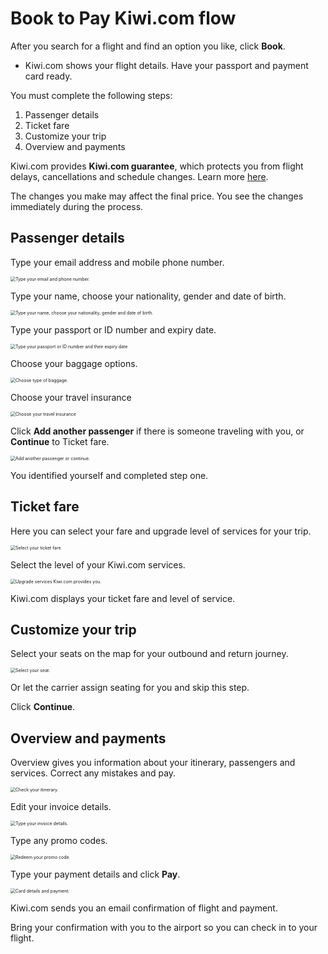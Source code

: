 



# Book to Pay Kiwi.com flow

After you search for a flight and find an option you like, click **Book**. 

- Kiwi.com shows your flight details. Have your passport and payment card ready. 



You must complete the following steps:

1. Passenger details
2. Ticket fare
3. Customize your trip
4. Overview and payments



Kiwi.com provides **Kiwi.com guarantee**, which protects you from flight delays, cancellations and schedule changes. Learn more [here](https://www.kiwi.com/en/pages/guarantee).

The changes you make may affect the final price. You see the changes immediately during the process. 



## Passenger details

Type your email address and mobile phone number.

<img src="01_passenger_01_contact_details.png" alt="Type your email and phone number." style="zoom:50%;" />

Type your name, choose your nationality, gender and date of birth.

<img src="01_passenger_02_data_gender_nationality_birth.png" alt="Type your name, choose your nationality, gender and date of birth." style="zoom:50%;" />



Type your passport or ID number and expiry date.

<img src="01_passenger_03_passport_id_nr_validity.png" alt="Type your passport or ID number and their expiry date" style="zoom:50%;" />

Choose your baggage options.

<img src="01_passenger_04_baggage.png" alt="Choose type of baggage." style="zoom:50%;" />

Choose your travel insurance

<img src="01_passenger_05_insurance.png" alt="Choose your travel insurance" style="zoom:50%;" />

Click **Add another passenger** if there is someone traveling with you, or **Continue** to Ticket fare.

<img src="01_passenger_06_continue_add_another-1603710252143.png" alt="Add another passenger or continue." style="zoom:50%;" />



You identified yourself and completed step one. 



## Ticket fare

Here you can select your fare and upgrade level of services for your trip.

<img src="02_ticket_01_fare.png" alt="Select your ticket fare." style="zoom:50%;" />



Select the level of your Kiwi.com services.

<img src="02_ticket_02_upgrade.png" alt="Upgrade services Kiwi.com provides you." style="zoom:50%;" />

Kiwi.com displays your ticket fare and level of service.  



## Customize your trip

Select your seats on the map for your outbound and return journey. 



<img src="03_customize_01_seat.png" alt="Select your seat." style="zoom:50%;" />



Or let the carrier assign seating for you and skip this step. 

Click **Continue**.



## Overview and payments

Overview gives you information about your itinerary, passengers and services. Correct any mistakes and pay. 



<img src="04_overview_01_itinerary.png" alt="Check your itinerary." style="zoom:50%;" />



Edit your invoice details.

<img src="04_overview_02_invoice_details.png" alt="Type your invoice details." style="zoom:50%;" />

Type any promo codes.

<img src="04_overview_03_promo_code.png" alt="Redeem your promo code." style="zoom:50%;" />

Type your payment details and click **Pay**.



<img src="04_overview_04_payment.png" alt="Card details and payment." style="zoom:50%;" />





Kiwi.com sends you an email confirmation of flight and payment. 

Bring your confirmation with you to the airport so you can check in to your flight.

 

 



























